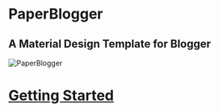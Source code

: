 # PaperBlogger #
## A Material Design Template for Blogger ##

![PaperBlogger](http://i.imgur.com/v4A1fyq.png)

# [Getting Started](http://getpaperblogger.blogspot.com/p/getstarted.html) #